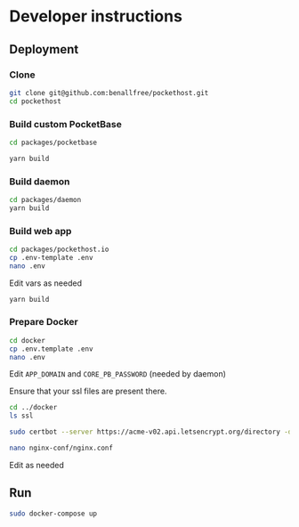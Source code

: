 # Developer instructions


## Deployment

### Clone
```bash
git clone git@github.com:benallfree/pockethost.git
cd pockethost
```

### Build custom PocketBase

```bash
cd packages/pocketbase

yarn build
```

### Build daemon

```bash
cd packages/daemon
yarn build
```

### Build web app

```bash
cd packages/pockethost.io
cp .env-template .env
nano .env
```

Edit vars as needed

```bash
yarn build
```

### Prepare Docker

```bash
cd docker
cp .env.template .env
nano .env
```

Edit `APP_DOMAIN` and `CORE_PB_PASSWORD` (needed by daemon)


Ensure that your ssl files are present there.

```bash
cd ../docker
ls ssl
```

```bash
sudo certbot --server https://acme-v02.api.letsencrypt.org/directory -d *.pockethost.io -d pockethost.io --manual --preferred-challenges dns-01 certonly
```

```bash
nano nginx-conf/nginx.conf
```

Edit as needed

## Run

```bash
sudo docker-compose up
```
